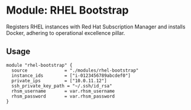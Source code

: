 # Module: RHEL Bootstrap

Registers RHEL instances with Red Hat Subscription Manager and installs Docker, adhering to operational excellence pillar.

## Usage

```hcl
module "rhel-bootstrap" {
  source              = "./modules/rhel-bootstrap"
  instance_ids        = ["i-0123456789abcdef0"]
  private_ips         = ["10.0.11.12"]
  ssh_private_key_path = "~/.ssh/id_rsa"
  rhsm_username       = var.rhsm_username
  rhsm_password       = var.rhsm_password
}
```
